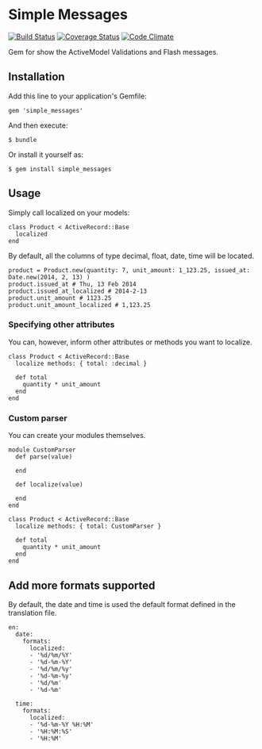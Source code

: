 # Simple Messages

[![Build Status](https://travis-ci.org/29sul/localized.svg?branch=master)](https://travis-ci.org/29sul/localized)
[![Coverage Status](https://coveralls.io/repos/29sul/localized/badge.png?branch=master)](https://coveralls.io/r/29sul/localized?branch=master)
[![Code Climate](https://codeclimate.com/github/29sul/localized.png)](https://codeclimate.com/github/29sul/localized)

Gem for show the ActiveModel Validations and Flash messages.

## Installation

Add this line to your application's Gemfile:

    gem 'simple_messages'

And then execute:

    $ bundle

Or install it yourself as:

    $ gem install simple_messages

## Usage

Simply call localized on your models:

    class Product < ActiveRecord::Base
      localized
    end

By default, all the columns of type decimal, float, date, time will be located.

    product = Product.new(quantity: 7, unit_amount: 1_123.25, issued_at: Date.new(2014, 2, 13) )
    product.issued_at # Thu, 13 Feb 2014
    product.issued_at_localized # 2014-2-13
    product.unit_amount # 1123.25
    product.unit_amount_localized # 1,123.25

### Specifying other attributes

You can, however, inform other attributes or methods you want to localize.

    class Product < ActiveRecord::Base
      localize methods: { total: :decimal }

      def total
        quantity * unit_amount
      end
    end

### Custom parser

You can create your modules themselves.

    module CustomParser
      def parse(value)

      end

      def localize(value)

      end
    end

    class Product < ActiveRecord::Base
      localize methods: { total: CustomParser }

      def total
        quantity * unit_amount
      end
    end

## Add more formats supported

By default, the date and time is used the default format defined in the translation file.

    en:
      date:
        formats:
          localized:
          - '%d/%m/%Y'
          - '%d-%m-%Y'
          - '%d/%m/%y'
          - '%d-%m-%y'
          - '%d/%m'
          - '%d-%m'

      time:
        formats:
          localized:
          - '%d-%m-%Y %H:%M'
          - '%H:%M:%S'
          - '%H:%M'
